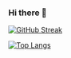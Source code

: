 ### Hi there 👋

[![GitHub Streak](http://github-readme-streak-stats.herokuapp.com?user=akeelow)](https://git.io/streak-stats)

[![Top Langs](https://github-readme-stats.vercel.app/api/top-langs/?username=akeelow)](https://github.com/anuraghazra/github-readme-stats)
